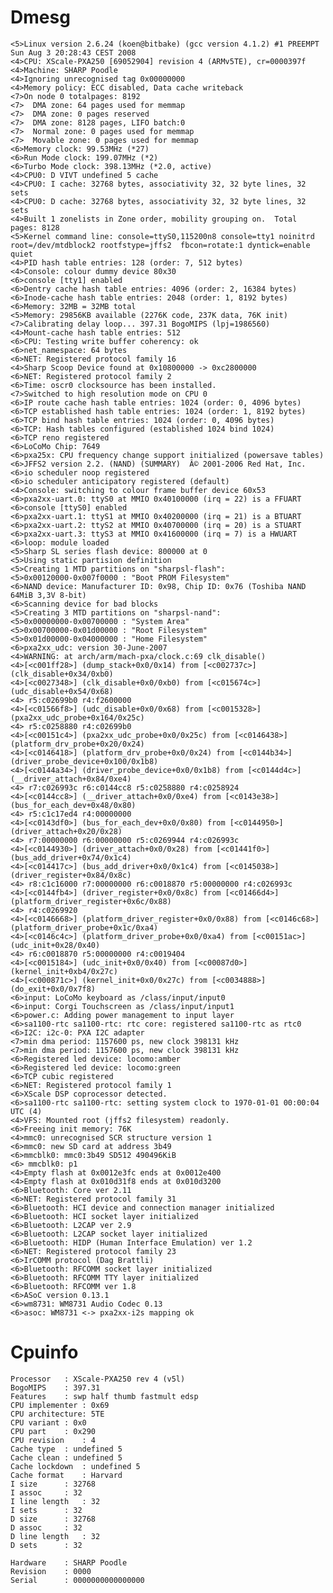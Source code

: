 # Dmesg



    <5>Linux version 2.6.24 (koen@bitbake) (gcc version 4.1.2) #1 PREEMPT Sun Aug 3 20:28:43 CEST 2008
    <4>CPU: XScale-PXA250 [69052904] revision 4 (ARMv5TE), cr=0000397f
    <4>Machine: SHARP Poodle
    <4>Ignoring unrecognised tag 0x00000000
    <4>Memory policy: ECC disabled, Data cache writeback
    <7>On node 0 totalpages: 8192
    <7>  DMA zone: 64 pages used for memmap
    <7>  DMA zone: 0 pages reserved
    <7>  DMA zone: 8128 pages, LIFO batch:0
    <7>  Normal zone: 0 pages used for memmap
    <7>  Movable zone: 0 pages used for memmap
    <6>Memory clock: 99.53MHz (*27)
    <6>Run Mode clock: 199.07MHz (*2)
    <6>Turbo Mode clock: 398.13MHz (*2.0, active)
    <4>CPU0: D VIVT undefined 5 cache
    <4>CPU0: I cache: 32768 bytes, associativity 32, 32 byte lines, 32 sets
    <4>CPU0: D cache: 32768 bytes, associativity 32, 32 byte lines, 32 sets
    <4>Built 1 zonelists in Zone order, mobility grouping on.  Total pages: 8128
    <5>Kernel command line: console=ttyS0,115200n8 console=tty1 noinitrd root=/dev/mtdblock2 rootfstype=jffs2  fbcon=rotate:1 dyntick=enable quiet
    <4>PID hash table entries: 128 (order: 7, 512 bytes)
    <4>Console: colour dummy device 80x30
    <6>console [tty1] enabled
    <6>Dentry cache hash table entries: 4096 (order: 2, 16384 bytes)
    <6>Inode-cache hash table entries: 2048 (order: 1, 8192 bytes)
    <6>Memory: 32MB = 32MB total
    <5>Memory: 29856KB available (2276K code, 237K data, 76K init)
    <7>Calibrating delay loop... 397.31 BogoMIPS (lpj=1986560)
    <4>Mount-cache hash table entries: 512
    <6>CPU: Testing write buffer coherency: ok
    <6>net_namespace: 64 bytes
    <6>NET: Registered protocol family 16
    <4>Sharp Scoop Device found at 0x10800000 -> 0xc2800000
    <6>NET: Registered protocol family 2
    <6>Time: oscr0 clocksource has been installed.
    <7>Switched to high resolution mode on CPU 0
    <6>IP route cache hash table entries: 1024 (order: 0, 4096 bytes)
    <6>TCP established hash table entries: 1024 (order: 1, 8192 bytes)
    <6>TCP bind hash table entries: 1024 (order: 0, 4096 bytes)
    <6>TCP: Hash tables configured (established 1024 bind 1024)
    <6>TCP reno registered
    <6>LoCoMo Chip: 7649
    <6>pxa25x: CPU frequency change support initialized (powersave tables)
    <6>JFFS2 version 2.2. (NAND) (SUMMARY)  Â© 2001-2006 Red Hat, Inc.
    <6>io scheduler noop registered
    <6>io scheduler anticipatory registered (default)
    <4>Console: switching to colour frame buffer device 60x53
    <6>pxa2xx-uart.0: ttyS0 at MMIO 0x40100000 (irq = 22) is a FFUART
    <6>console [ttyS0] enabled
    <6>pxa2xx-uart.1: ttyS1 at MMIO 0x40200000 (irq = 21) is a BTUART
    <6>pxa2xx-uart.2: ttyS2 at MMIO 0x40700000 (irq = 20) is a STUART
    <6>pxa2xx-uart.3: ttyS3 at MMIO 0x41600000 (irq = 7) is a HWUART
    <6>loop: module loaded
    <5>Sharp SL series flash device: 800000 at 0
    <5>Using static partision definition
    <5>Creating 1 MTD partitions on "sharpsl-flash":
    <5>0x00120000-0x007f0000 : "Boot PROM Filesystem"
    <6>NAND device: Manufacturer ID: 0x98, Chip ID: 0x76 (Toshiba NAND 64MiB 3,3V 8-bit)
    <6>Scanning device for bad blocks
    <5>Creating 3 MTD partitions on "sharpsl-nand":
    <5>0x00000000-0x00700000 : "System Area"
    <5>0x00700000-0x01d00000 : "Root Filesystem"
    <5>0x01d00000-0x04000000 : "Home Filesystem"
    <6>pxa2xx_udc: version 30-June-2007
    <4>WARNING: at arch/arm/mach-pxa/clock.c:69 clk_disable()
    <4>[<c001ff28>] (dump_stack+0x0/0x14) from [<c002737c>] (clk_disable+0x34/0xb0)
    <4>[<c0027348>] (clk_disable+0x0/0xb0) from [<c015674c>] (udc_disable+0x54/0x68)
    <4> r5:c02699b0 r4:f2600000
    <4>[<c01566f8>] (udc_disable+0x0/0x68) from [<c0015328>] (pxa2xx_udc_probe+0x164/0x25c)
    <4> r5:c0258880 r4:c02699b0
    <4>[<c00151c4>] (pxa2xx_udc_probe+0x0/0x25c) from [<c0146438>] (platform_drv_probe+0x20/0x24)
    <4>[<c0146418>] (platform_drv_probe+0x0/0x24) from [<c0144b34>] (driver_probe_device+0x100/0x1b8)
    <4>[<c0144a34>] (driver_probe_device+0x0/0x1b8) from [<c0144d4c>] (__driver_attach+0x84/0xe4)
    <4> r7:c026993c r6:c0144cc8 r5:c0258880 r4:c0258924
    <4>[<c0144cc8>] (__driver_attach+0x0/0xe4) from [<c0143e38>] (bus_for_each_dev+0x48/0x80)
    <4> r5:c1c17ed4 r4:00000000
    <4>[<c0143df0>] (bus_for_each_dev+0x0/0x80) from [<c0144950>] (driver_attach+0x20/0x28)
    <4> r7:00000000 r6:00000000 r5:c0269944 r4:c026993c
    <4>[<c0144930>] (driver_attach+0x0/0x28) from [<c01441f0>] (bus_add_driver+0x74/0x1c4)
    <4>[<c014417c>] (bus_add_driver+0x0/0x1c4) from [<c0145038>] (driver_register+0x84/0x8c)
    <4> r8:c1c16000 r7:00000000 r6:c0018870 r5:00000000 r4:c026993c
    <4>[<c0144fb4>] (driver_register+0x0/0x8c) from [<c01466d4>] (platform_driver_register+0x6c/0x88)
    <4> r4:c0269920
    <4>[<c0146668>] (platform_driver_register+0x0/0x88) from [<c0146c68>] (platform_driver_probe+0x1c/0xa4)
    <4>[<c0146c4c>] (platform_driver_probe+0x0/0xa4) from [<c00151ac>] (udc_init+0x28/0x40)
    <4> r6:c0018870 r5:00000000 r4:c0019404
    <4>[<c0015184>] (udc_init+0x0/0x40) from [<c00087d0>] (kernel_init+0xb4/0x27c)
    <4>[<c000871c>] (kernel_init+0x0/0x27c) from [<c0034888>] (do_exit+0x0/0x7f8)
    <6>input: LoCoMo keyboard as /class/input/input0
    <6>input: Corgi Touchscreen as /class/input/input1
    <6>power.c: Adding power management to input layer
    <6>sa1100-rtc sa1100-rtc: rtc core: registered sa1100-rtc as rtc0
    <6>I2C: i2c-0: PXA I2C adapter
    <7>min dma period: 1157600 ps, new clock 398131 kHz
    <7>min dma period: 1157600 ps, new clock 398131 kHz
    <6>Registered led device: locomo:amber
    <6>Registered led device: locomo:green
    <6>TCP cubic registered
    <6>NET: Registered protocol family 1
    <6>XScale DSP coprocessor detected.
    <6>sa1100-rtc sa1100-rtc: setting system clock to 1970-01-01 00:00:04 UTC (4)
    <4>VFS: Mounted root (jffs2 filesystem) readonly.
    <6>Freeing init memory: 76K
    <4>mmc0: unrecognised SCR structure version 1
    <6>mmc0: new SD card at address 3b49
    <6>mmcblk0: mmc0:3b49 SD512 490496KiB 
    <6> mmcblk0: p1
    <4>Empty flash at 0x0012e3fc ends at 0x0012e400
    <4>Empty flash at 0x010d31f8 ends at 0x010d3200
    <6>Bluetooth: Core ver 2.11
    <6>NET: Registered protocol family 31
    <6>Bluetooth: HCI device and connection manager initialized
    <6>Bluetooth: HCI socket layer initialized
    <6>Bluetooth: L2CAP ver 2.9
    <6>Bluetooth: L2CAP socket layer initialized
    <6>Bluetooth: HIDP (Human Interface Emulation) ver 1.2
    <6>NET: Registered protocol family 23
    <6>IrCOMM protocol (Dag Brattli)
    <6>Bluetooth: RFCOMM socket layer initialized
    <6>Bluetooth: RFCOMM TTY layer initialized
    <6>Bluetooth: RFCOMM ver 1.8
    <6>ASoC version 0.13.1
    <6>wm8731: WM8731 Audio Codec 0.13
    <6>asoc: WM8731 <-> pxa2xx-i2s mapping ok


# Cpuinfo



    Processor	: XScale-PXA250 rev 4 (v5l)
    BogoMIPS	: 397.31
    Features	: swp half thumb fastmult edsp 
    CPU implementer	: 0x69
    CPU architecture: 5TE
    CPU variant	: 0x0
    CPU part	: 0x290
    CPU revision	: 4
    Cache type	: undefined 5
    Cache clean	: undefined 5
    Cache lockdown	: undefined 5
    Cache format	: Harvard
    I size		: 32768
    I assoc		: 32
    I line length	: 32
    I sets		: 32
    D size		: 32768
    D assoc		: 32
    D line length	: 32
    D sets		: 32
    
    Hardware	: SHARP Poodle
    Revision	: 0000
    Serial		: 0000000000000000
